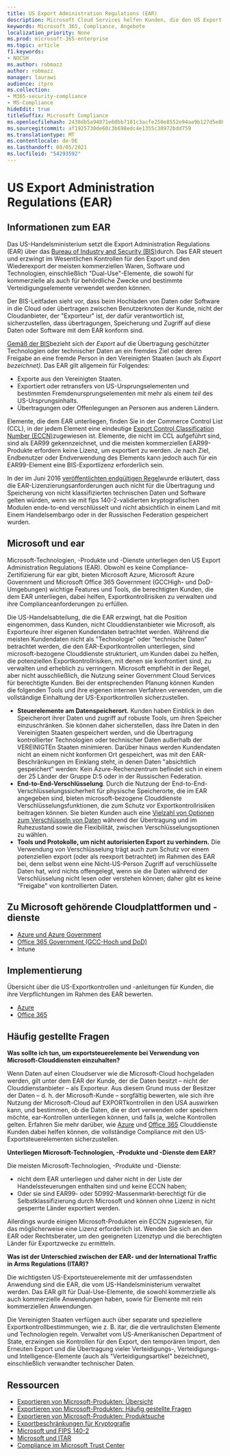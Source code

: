 ```yaml
---
title: US Export Administration Regulations (EAR)
description: Microsoft Cloud Services helfen Kunden, die den US Export Administration Regulations (EAR) unterliegen, ihre Compliance-Anforderungen zu erfüllen und das Exportkontrollrisiko zu verwalten.
keywords: Microsoft 365, Compliance, Angebote
localization_priority: None
ms.prod: microsoft-365-enterprise
ms.topic: article
f1.keywords:
- NOCSH
ms.author: robmazz
author: robmazz
manager: laurawi
audience: itpro
ms.collection:
- M365-security-compliance
- MS-Compliance
hideEdit: true
titleSuffix: Microsoft Compliance
ms.openlocfilehash: 2438db5a94871e60bb7181c3acfe250e8552e94aa9b127d5e800ab8d6edfcf93
ms.sourcegitcommit: af1925730de60c3b698edc4e1355c38972bdd759
ms.translationtype: MT
ms.contentlocale: de-DE
ms.lasthandoff: 08/05/2021
ms.locfileid: "54293592"
---
```

# <a name="us-export-administration-regulations-ear"></a>US Export Administration Regulations (EAR)

## <a name="about-the-ear"></a>Informationen zum EAR

Das US-Handelsministerium setzt die Export Administration Regulations (EAR) über das [Bureau of Industry and Security (BIS)](https://www.bis.doc.gov/)durch. Das EAR steuert und erzwingt im Wesentlichen Kontrollen für den Export und den Wiederexport der meisten kommerziellen Waren, Software und Technologien, einschließlich "Dual-Use"-Elemente, die sowohl für kommerzielle als auch für behördliche Zwecke und bestimmte Verteidigungselemente verwendet werden können.

Der BIS-Leitfaden sieht vor, dass beim Hochladen von Daten oder Software in die Cloud oder übertragen zwischen Benutzerknoten der Kunde, nicht der Cloudanbieter, der "Exporteur" ist, der dafür verantwortlich ist, sicherzustellen, dass übertragungen, Speicherung und Zugriff auf diese Daten oder Software mit dem EAR konform sind.

[Gemäß der BIS](https://www.bis.doc.gov/index.php/documents/regulation-docs/412-part-734-scope-of-the-export-administration-regulations/file)bezieht sich der *Export* auf die Übertragung geschützter Technologien oder technischer Daten an ein fremdes Ziel oder deren Freigabe an eine fremde Person in den Vereinigten Staaten (auch als *Export bezeichnet).* Das EAR gilt allgemein für Folgendes:

- Exporte aus den Vereinigten Staaten.
- Exportiert oder retransfers von US-Ursprungselementen und bestimmten Fremdenursprungselementen mit mehr als einem *teil* des US-Ursprungsinhalts.
- Übertragungen oder Offenlegungen an Personen aus anderen Ländern.

Elemente, die dem EAR unterliegen, finden Sie in der Commerce Control List (CCL), in der jedem Element eine eindeutige [Export Control Classification Number (ECCN)](https://www.bis.doc.gov/index.php/licensing/commerce-control-list-classification/export-control-classification-number-eccn)zugewiesen ist. Elemente, die nicht im CCL aufgeführt sind, sind als EAR99 gekennzeichnet, und die meisten kommerziellen EAR99-Produkte erfordern keine Lizenz, um exportiert zu werden. Je nach Ziel, Endbenutzer oder Endverwendung des Elements kann jedoch auch für ein EAR99-Element eine BIS-Exportlizenz erforderlich sein.

In der im Juni 2016 [veröffentlichten endgültigen Regel](https://www.federalregister.gov/documents/2016/06/03/2016-12734/revisions-to-definitions-in-the-export-administration-regulations)wurde erläutert, dass die EAR-Lizenzierungsanforderungen auch nicht für die Übertragung und Speicherung von nicht klassifizierten technischen Daten und Software gelten würden, wenn sie mit fips 140-2-validierten kryptografischen Modulen ende-to-end verschlüsselt und nicht absichtlich in einem Land mit Einem Handelsembargo oder in der Russischen Federation gespeichert wurden.

## <a name="microsoft-and-the-ear"></a>Microsoft und ear

Microsoft-Technologien, -Produkte und -Dienste unterliegen den US Export Administration Regulations (EAR). Obwohl es keine Compliance-Zertifizierung für ear gibt, bieten Microsoft Azure, Microsoft Azure Government und Microsoft Office 365 Government (GCCHigh- und DoD-Umgebungen) wichtige Features und Tools, die berechtigten Kunden, die dem EAR unterliegen, dabei helfen, Exportkontrollrisiken zu verwalten und ihre Complianceanforderungen zu erfüllen.

Die US-Handelsabteilung, die die EAR erzwingt, hat die Position eingenommen, dass Kunden, nicht Clouddienstanbieter wie Microsoft, als Exporteure ihrer eigenen Kundendaten betrachtet werden. Während die meisten Kundendaten nicht als "Technologie" oder "technische Daten" betrachtet werden, die den EAR-Exportkontrollen unterliegen, sind microsoft-bezogene Clouddienste strukturiert, um Kunden dabei zu helfen, die potenziellen Exportkontrollrisiken, mit denen sie konfrontiert sind, zu verwalten und erheblich zu verringern. Microsoft empfiehlt in der Regel, aber nicht ausschließlich, die Nutzung seiner Government Cloud Services für berechtigte Kunden. Bei der entsprechenden Planung können Kunden die folgenden Tools und ihre eigenen internen Verfahren verwenden, um die vollständige Einhaltung der US-Exportkontrollen sicherzustellen.

- **Steuerelemente am Datenspeicherort.** Kunden haben Einblick in den Speicherort ihrer Daten und zugriff auf robuste Tools, um ihren Speicher einzuschränken. Sie können daher sicherstellen, dass ihre Daten in den Vereinigten Staaten gespeichert werden, und die Übertragung kontrollierter Technologien oder technischer Daten außerhalb der VEREINIGTEn Staaten minimieren. Darüber hinaus werden Kundendaten nicht an einem nicht konformen Ort gespeichert, was mit den EAR-Beschränkungen im Einklang steht, in denen Daten "absichtlich gespeichert" werden: Kein Azure-Rechenzentrum befindet sich in einem der 25 Länder der Gruppe D:5 oder in der Russischen Federation.
- **End-to-End-Verschlüsselung**. Durch die Nutzung der End-to-End-Verschlüsselungssicherheit für physische Speicherorte, die im EAR angegeben sind, bieten microsoft-bezogene Clouddienste Verschlüsselungsfunktionen, die zum Schutz vor Exportkontrollrisiken beitragen können. Sie bieten Kunden auch eine [Vielzahl von Optionen zum Verschlüsseln von Daten](https://aka.ms/Azure-Encryption-Overview) während der Übertragung und im Ruhezustand sowie die Flexibilität, zwischen Verschlüsselungsoptionen zu wählen.
- **Tools und Protokolle, um nicht autorisierten Export zu verhindern.** Die Verwendung von Verschlüsselung trägt auch zum Schutz vor einem potenziellen export (oder als reexport betrachtet) im Rahmen des EAR bei, denn selbst wenn eine Nicht-US-Person Zugriff auf verschlüsselte Daten hat, wird nichts offengelegt, wenn sie die Daten während der Verschlüsselung nicht lesen oder verstehen können; daher gibt es keine "Freigabe" von kontrollierten Daten.

## <a name="microsoft-in-scope-cloud-platforms--services"></a>Zu Microsoft gehörende Cloudplattformen und -dienste

- [Azure und Azure Government](https://aka.ms/AzureCompliance)
- [Office 365 Government (GCC-Hoch und DoD)](https://aka.ms/Office-365-Export-Controls)
- Intune

## <a name="how-to-implement"></a>Implementierung

Übersicht über die US-Exportkontrollen und -anleitungen für Kunden, die ihre Verpflichtungen im Rahmen des EAR bewerten.

- [Azure](https://aka.ms/Azure-Export-Controls)
- [Office 365](https://aka.ms/Office-365-Export-Controls)

## <a name="frequently-asked-questions"></a>Häufig gestellte Fragen

**Was sollte ich tun, um exportsteuerelemente bei Verwendung von Microsoft-Clouddiensten einzuhalten?**

Wenn Daten auf einen Cloudserver wie die Microsoft-Cloud hochgeladen werden, gilt unter dem EAR der Kunde, der die Daten besitzt – nicht der Clouddienstanbieter – als Exporteur. Aus diesem Grund muss der Besitzer der Daten – d. h. der Microsoft-Kunde – sorgfältig bewerten, wie sich ihre Nutzung der Microsoft-Cloud auf EXPORTkontrollen in den USA auswirken kann, und bestimmen, ob die Daten, die er dort verwenden oder speichern möchte, ear-Kontrollen unterliegen können, und falls ja, welche Kontrollen gelten. Erfahren Sie mehr darüber, wie [Azure](https://servicetrust.microsoft.com/ViewPage/TrustDocuments?command=Download&downloadType=Document&downloadId=c24c11f2-2cd4-444a-9160-19762855ad3a&docTab=6d000410-c9e9-11e7-9a91-892aae8839ad_FAQ_and_White_Papers) und [Office 365](https://query.prod.cms.rt.microsoft.com/cms/api/am/binary/RE1s5kI) Clouddienste Kunden dabei helfen können, die vollständige Compliance mit den US-Exportsteuerelementen sicherzustellen.

**Unterliegen Microsoft-Technologien, -Produkte und -Dienste dem EAR?**

Die meisten Microsoft-Technologien, -Produkte und -Dienste:

- nicht dem EAR unterliegen und daher nicht in der Liste der Handelssteuerungen enthalten sind und keine ECCN haben;
- Oder sie sind EAR99- oder 5D992-Massenmarkt-berechtigt für die Selbstklassifizierung durch Microsoft und können ohne Lizenz in nicht gesperrte Länder exportiert werden.

Allerdings wurde einigen Microsoft-Produkten ein ECCN zugewiesen, für das möglicherweise eine Lizenz erforderlich ist. Wenden Sie sich an den EAR oder Rechtsberater, um den geeigneten Lizenztyp und die berechtigten Länder für Exportzwecke zu ermitteln.

**Was ist der Unterschied zwischen der EAR- und der International Traffic in Arms Regulations (ITAR)?**

Die wichtigsten US-Exportsteuerelemente mit der umfassendsten Anwendung sind die EAR, die vom US-Handelsministerium verwaltet werden. Das EAR gilt für Dual-Use-Elemente, die sowohl kommerzielle als auch kommerzielle Anwendungen haben, sowie für Elemente mit rein kommerziellen Anwendungen.

Die Vereinigten Staaten verfügen auch über separate und speziellere Exportkontrollbestimmungen, wie z. B. itar, die die vertraulichsten Elemente und Technologien regeln. Verwaltet vom US-Amerikanischen Department of State, erzwingen sie Kontrollen für den Export, den temporären Import, den Erneuten Export und die Übertragung vieler Verteidigungs-, Verteidigungs- und Intelligence-Elemente (auch als "Verteidigungsartikel" bezeichnet), einschließlich verwandter technischer Daten.

## <a name="resources"></a>Ressourcen

- [Exportieren von Microsoft-Produkten: Übersicht](https://www.microsoft.com/exporting/overview.aspx)
- [Exportieren von Microsoft-Produkten: Häufig gestellte Fragen](https://www.microsoft.com/exporting/faq.aspx)
- [Exportieren von Microsoft-Produkten: Produktsuche](https://www.microsoft.com/exporting/exporting-information.aspx)
- [Exportbeschränkungen für Kryptografie](/windows/uwp/security/export-restrictions-on-cryptography)
- [Microsoft und FIPS 140-2](offering-fips-140-2.md)
- [Microsoft und ITAR](offering-itar.md)
- [Compliance im Microsoft Trust Center](https://www.microsoft.com/trust-center/compliance/compliance-overview)
